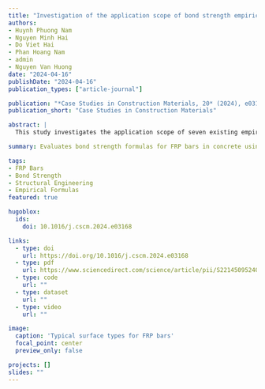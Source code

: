 ```yaml
---
title: "Investigation of the application scope of bond strength empirical formulas for various FRP bars in concrete: A case study utilizing the safety probability value with a large test dataset"
authors:
- Huynh Phuong Nam
- Nguyen Minh Hai
- Do Viet Hai
- Phan Hoang Nam
- admin
- Nguyen Van Huong
date: "2024-04-16"
publishDate: "2024-04-16"
publication_types: ["article-journal"]

publication: "*Case Studies in Construction Materials, 20* (2024), e03168"
publication_short: "Case Studies in Construction Materials"

abstract: |
  This study investigates the application scope of seven existing empirical formulas for assessing the bond strength of various FRP bars in concrete, including normal, high-strength, and ultra-high-strength concrete. Using a dataset of 1019 pull-out test specimens from 34 studies, the paper evaluates formula performance, introduces safety probability values, and proposes safety coefficients to broaden applicability for modern FRP materials and concretes.

summary: Evaluates bond strength formulas for FRP bars in concrete using a large test dataset and proposes safety coefficients for broader applicability.

tags:
- FRP Bars
- Bond Strength
- Structural Engineering
- Empirical Formulas
featured: true

hugoblox:
  ids:
    doi: 10.1016/j.cscm.2024.e03168

links:
  - type: doi
    url: https://doi.org/10.1016/j.cscm.2024.e03168
  - type: pdf
    url: https://www.sciencedirect.com/science/article/pii/S2214509524002492
  - type: code
    url: ""
  - type: dataset
    url: ""
  - type: video
    url: ""

image:
  caption: 'Typical surface types for FRP bars'
  focal_point: center
  preview_only: false

projects: []
slides: ""
---
```

